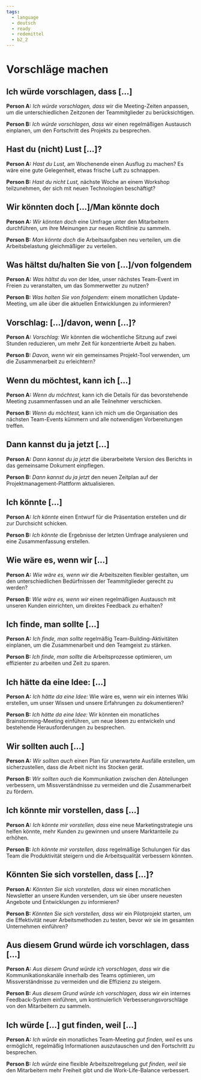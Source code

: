 ```yaml
---
tags:
  - language
  - deutsch
  - ready
  - redemittel
  - b2_2
---
```


# Vorschläge machen

## Ich würde vorschlagen, dass [...]

**Person A:** _Ich würde vorschlagen, dass_ wir die Meeting-Zeiten anpassen, um die unterschiedlichen Zeitzonen der Teammitglieder zu berücksichtigen.

**Person B:** _Ich würde vorschlagen, dass_ wir einen regelmäßigen Austausch einplanen, um den Fortschritt des Projekts zu besprechen.

## Hast du (nicht) Lust [...]?

**Person A:** _Hast du Lust,_ am Wochenende einen Ausflug zu machen? Es wäre eine gute Gelegenheit, etwas frische Luft zu schnappen.

**Person B:** _Hast du nicht Lust,_ nächste Woche an einem Workshop teilzunehmen, der sich mit neuen Technologien beschäftigt?

## Wir könnten doch [...]/Man könnte doch

**Person A:** _Wir könnten doch_ eine Umfrage unter den Mitarbeitern durchführen, um ihre Meinungen zur neuen Richtlinie zu sammeln.

**Person B:** _Man könnte doch_ die Arbeitsaufgaben neu verteilen, um die Arbeitsbelastung gleichmäßiger zu verteilen.

## Was hältst du/halten Sie von [...]/von folgendem

**Person A:** _Was hältst du von_ der Idee, unser nächstes Team-Event im Freien zu veranstalten, um das Sommerwetter zu nutzen?

**Person B:** _Was halten Sie von folgendem:_ einem monatlichen Update-Meeting, um alle über die aktuellen Entwicklungen zu informieren?

## Vorschlag: [...]/davon, wenn [...]?

**Person A:** _Vorschlag:_ Wir könnten die wöchentliche Sitzung auf zwei Stunden reduzieren, um mehr Zeit für konzentrierte Arbeit zu haben.

**Person B:** _Davon, wenn_ wir ein gemeinsames Projekt-Tool verwenden, um die Zusammenarbeit zu erleichtern?

## Wenn du möchtest, kann ich [...]

**Person A:** _Wenn du möchtest,_ kann ich die Details für das bevorstehende Meeting zusammenfassen und an alle Teilnehmer verschicken.

**Person B:** _Wenn du möchtest,_ kann ich mich um die Organisation des nächsten Team-Events kümmern und alle notwendigen Vorbereitungen treffen.

## Dann kannst du ja jetzt [...]

**Person A:** _Dann kannst du ja jetzt_ die überarbeitete Version des Berichts in das gemeinsame Dokument einpflegen.

**Person B:** _Dann kannst du ja jetzt_ den neuen Zeitplan auf der Projektmanagement-Plattform aktualisieren.

## Ich könnte [...]

**Person A:** _Ich könnte_ einen Entwurf für die Präsentation erstellen und dir zur Durchsicht schicken.

**Person B:** _Ich könnte_ die Ergebnisse der letzten Umfrage analysieren und eine Zusammenfassung erstellen.

## Wie wäre es, wenn wir [...]

**Person A:** _Wie wäre es, wenn wir_ die Arbeitszeiten flexibler gestalten, um den unterschiedlichen Bedürfnissen der Teammitglieder gerecht zu werden?

**Person B:** _Wie wäre es, wenn wir_ einen regelmäßigen Austausch mit unseren Kunden einrichten, um direktes Feedback zu erhalten?

## Ich finde, man sollte [...]

**Person A:** _Ich finde, man sollte_ regelmäßig Team-Building-Aktivitäten einplanen, um die Zusammenarbeit und den Teamgeist zu stärken.

**Person B:** _Ich finde, man sollte_ die Arbeitsprozesse optimieren, um effizienter zu arbeiten und Zeit zu sparen.

## Ich hätte da eine Idee: [...]

**Person A:** _Ich hätte da eine Idee:_ Wie wäre es, wenn wir ein internes Wiki erstellen, um unser Wissen und unsere Erfahrungen zu dokumentieren?

**Person B:** _Ich hätte da eine Idee:_ Wir könnten ein monatliches Brainstorming-Meeting einführen, um neue Ideen zu entwickeln und bestehende Herausforderungen zu besprechen.

## Wir sollten auch [...]

**Person A:** _Wir sollten auch_ einen Plan für unerwartete Ausfälle erstellen, um sicherzustellen, dass die Arbeit nicht ins Stocken gerät.

**Person B:** _Wir sollten auch_ die Kommunikation zwischen den Abteilungen verbessern, um Missverständnisse zu vermeiden und die Zusammenarbeit zu fördern.

## Ich könnte mir vorstellen, dass [...]

**Person A:** _Ich könnte mir vorstellen, dass_ eine neue Marketingstrategie uns helfen könnte, mehr Kunden zu gewinnen und unsere Marktanteile zu erhöhen.

**Person B:** _Ich könnte mir vorstellen, dass_ regelmäßige Schulungen für das Team die Produktivität steigern und die Arbeitsqualität verbessern könnten.

## Könnten Sie sich vorstellen, dass [...]?

**Person A:** _Könnten Sie sich vorstellen, dass_ wir einen monatlichen Newsletter an unsere Kunden versenden, um sie über unsere neuesten Angebote und Entwicklungen zu informieren?

**Person B:** _Könnten Sie sich vorstellen, dass_ wir ein Pilotprojekt starten, um die Effektivität neuer Arbeitsmethoden zu testen, bevor wir sie im gesamten Unternehmen einführen?

## Aus diesem Grund würde ich vorschlagen, dass [...]

**Person A:** _Aus diesem Grund würde ich vorschlagen, dass_ wir die Kommunikationskanäle innerhalb des Teams optimieren, um Missverständnisse zu vermeiden und die Effizienz zu steigern.

**Person B:** _Aus diesem Grund würde ich vorschlagen, dass_ wir ein internes Feedback-System einführen, um kontinuierlich Verbesserungsvorschläge von den Mitarbeitern zu sammeln.

## Ich würde [...] gut finden, weil [...]

**Person A:** _Ich würde_ ein monatliches Team-Meeting _gut finden, weil_ es uns ermöglicht, regelmäßig Informationen auszutauschen und den Fortschritt zu besprechen.

**Person B:** _Ich würde_ eine flexible Arbeitszeitregelung _gut finden, weil_ sie den Mitarbeitern mehr Freiheit gibt und die Work-Life-Balance verbessert.
